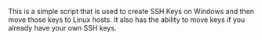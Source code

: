 This is a simple script that is used to create SSH Keys on Windows and then move those keys to Linux hosts. It also has the ability to move keys if you already have your own SSH keys.
